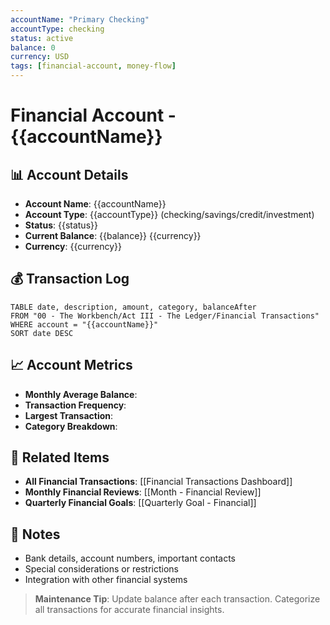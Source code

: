 ```yaml
---
accountName: "Primary Checking"
accountType: checking
status: active
balance: 0
currency: USD
tags: [financial-account, money-flow]
---
```


# Financial Account - {{accountName}}

## 📊 Account Details
- **Account Name**: {{accountName}}
- **Account Type**: {{accountType}} (checking/savings/credit/investment)
- **Status**: {{status}}
- **Current Balance**: {{balance}} {{currency}}
- **Currency**: {{currency}}

## 💰 Transaction Log
```dataview
TABLE date, description, amount, category, balanceAfter
FROM "00 - The Workbench/Act III - The Ledger/Financial Transactions"
WHERE account = "{{accountName}}"
SORT date DESC
```

## 📈 Account Metrics
- **Monthly Average Balance**: 
- **Transaction Frequency**: 
- **Largest Transaction**: 
- **Category Breakdown**: 

## 🔗 Related Items
- **All Financial Transactions**: [[Financial Transactions Dashboard]]
- **Monthly Financial Reviews**: [[Month - Financial Review]]
- **Quarterly Financial Goals**: [[Quarterly Goal - Financial]]

## 📝 Notes
- Bank details, account numbers, important contacts
- Special considerations or restrictions
- Integration with other financial systems

> **Maintenance Tip**: Update balance after each transaction. Categorize all transactions for accurate financial insights.